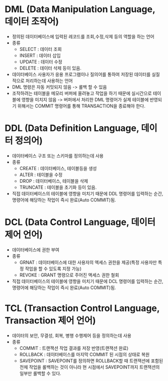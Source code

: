 # DML (Data Manipulation Language, 데이터 조작어)
  - 정의된 데이터베이스에 입력된 레코드를 조회,수정,삭제 등의 역할을 하는 언어
  - 종류
    - SELECT : 데이터 조회
    - INSERT : 데이터 삽입
    - UPDATE : 데이터 수정
    - DELETE : 데이터 삭제 등이 있음.
  - 데이터베이스 사용자가 응용 프로그램이나 질의어를 통하여 저장된 데이터를 실질적으로 처리하는데 사용하는 언어
  - DML 명령은 자동 커밋되지 않음 -> 롤백 할 수 있음
  - 조작하려는 테이블을 메모리 버퍼에 올려놓고 작업을 하기 때문에 실시간으로 테이블에 영향을 미치지 않음 -> 버퍼에서 처리한 DML 명령어가 실제 테이블에 반영되기 위해서는 COMMIT 명령어를 통해 TRANSACTION을 종료해야 한다.

# DDL (Data Definition Language, 데이터 정의어)
  - 데이터베이스 구조 또는 스키마를 정의하는데 사용
  - 종류
    - CREATE : 데이터베이스, 테이블등을 생성
    - ALTER : 테이블을 수정
    - DROP : 데이터베이스, 테이블을 삭제
    - TRUNCATE : 테이블을 초기화 등이 있음.
  - 직접 데이터베이스의 테이블에 영향을 미치기 때문에 DDL 명령어를 입력하는 순간, 명령어에 해당하는 작업이 즉시 완료(Auto COMMIT)됨.

# DCL (Data Control Language, 데이터 제어 언어)
  - 데이터베이스에 권한 부여
  - 종류
    - GRNAT : 데이터베이스에 대한 사용자의 엑세스 권한을 제공(특정 사용자만 특정 작업을 할 수 있도록 지정 가능)
    - REVOKE : GRANT 명령으로 주어진 액세스 권한 철회
  - 직접 데이터베이스의 테이블에 영향을 미치기 때문에 DCL 명령어를 입력하는 순간, 명령어에 해당하는 작업이 즉시 완료(Auto COMMIT)됨.

# TCL (Transaction Control Language, Transaction 제어 언어)
  - 데이터의 보안, 무결성, 회복, 병행 수행제어 등을 정의하는데 사용
  - 종류
    - COMMIT : 트랜잭션 작업 결과를 저장 반영(트랜잭션 완료)
    - ROLLBACK : 데이터베이스를 마지막 COMMIT 된 시점의 상태로 복원 
    - SAVEPOINT : SAVEPOINT를 정의하면 ROLLBACK할 때 트랜잭션에 포함된 전체 작업을 롤백하는 것이 아니라 현 시점에서 SAVEPOINT까지 트랜잭션의 일부만 롤백할 수 있다.
